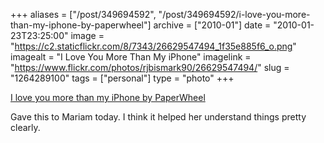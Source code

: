 +++
aliases = ["/post/349694592", "/post/349694592/i-love-you-more-than-my-iphone-by-paperwheel"]
archive = ["2010-01"]
date = "2010-01-23T23:25:00"
image = "https://c2.staticflickr.com/8/7343/26629547494_1f35e885f6_o.png"
imagealt = "I Love You More Than My iPhone"
imagelink = "https://www.flickr.com/photos/rjbismark90/26629547494/"
slug = "1264289100"
tags = ["personal"]
type = "photo"
+++

[I love you more than my iPhone by PaperWheel][1]

Gave this to Mariam today.  I think it helped her understand things pretty
clearly.

[1]: http://www.etsy.com/shop/PaperWheel
